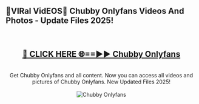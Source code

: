 <h2>🔴VIRal VidEOS🔴 Chubby Onlyfans Videos And Photos - Update Files 2025!</h2>
<br>
<div align="center">
<h2><a href="https://virallinks.top/odZfE0" rel="nofollow">🔴 CLICK HERE 🌐==►► Chubby Onlyfans</a></h2>
<br>
Get Chubby Onlyfans and all content. Now you can access all videos and pictures of Chubby Onlyfans. New Updated Files 2025!
<br>
<br>
<a href="https://virallinks.top/odZfE0" rel="nofollow" data-target="animated-image.originalLink"><img src="https://i.imgur.com/dJHk4Zq.gif)" alt="Chubby Onlyfans" style="max-width: 100%; display: inline-block;" data-target="animated-image.originalImage"></a>
</div>
<br>
